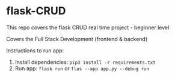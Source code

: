 # flask-CRUD
This repo covers the flask CRUD real time project - beginner level 

Covers the Full Stack Development (frontend & backend)

Instructions to run app:
1. Install dependencies: `pip3 install -r requirements.txt`
2. Run app: `flask run` or `flas --app app.py --debug run`
